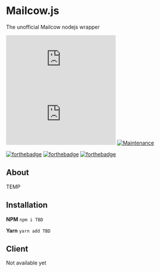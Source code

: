 # Mailcow.js
  
The unofficial Mailcow nodejs wrapper

[![GitHub issues](https://img.shields.io/github/issues/DopeDealers/Mailcow.js)](https://github.com/DopeDealers/Mailcow.js/issues)
[![GitHub license](https://img.shields.io/github/license/DopeDealers/Mailcow.js)](https://github.com/DopeDealers/Mailcow.js/blob/main/LICENSE)
[![Maintenance](https://img.shields.io/badge/Maintained%3F-yes-green.svg)](https://GitHub.com/DopeDealers/Mailcow.js/graphs/commit-activity) 

[![forthebadge](https://forthebadge.com/images/badges/made-with-javascript.svg)](https://forthebadge.com) [![forthebadge](https://forthebadge.com/images/badges/built-with-love.svg)](https://forthebadge.com) [![forthebadge](https://forthebadge.com/images/badges/uses-badges.svg)](https://forthebadge.com)

## About

TEMP

## Installation

**NPM**
``npm i TBD``

**Yarn**
``yarn add TBD``


## Client
Not available yet